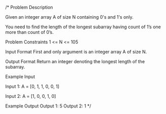 /\*
Problem Description

Given an integer array A of size N containing 0's and 1's only.

You need to find the length of the longest subarray having count of 1’s one more than count of 0’s.

Problem Constraints
1 <= N <= 105

Input Format
First and only argument is an integer array A of size N.

Output Format
Return an integer denoting the longest length of the subarray.

Example Input

Input 1: A = [0, 1, 1, 0, 0, 1]

Input 2: A = [1, 0, 0, 1, 0]

Example Output
Output 1: 5
Output 2: 1
\*/
